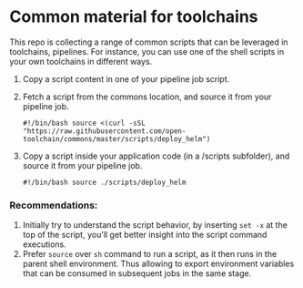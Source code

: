 # Common material for toolchains

This repo is collecting a range of common scripts that can be leveraged in toolchains, pipelines.
For instance, you can use one of the shell scripts in your own toolchains in different ways.

1. Copy a script content in one of your pipeline job script.

2. Fetch a script from the commons location, and source it from your pipeline job.

    `#!/bin/bash
    source <(curl -sSL "https://raw.githubusercontent.com/open-toolchain/commons/master/scripts/deploy_helm")`
3. Copy a script inside your application code (in a /scripts subfolder), and source it from your pipeline job.

    `#!/bin/bash
    source ./scripts/deploy_helm`

### Recommendations:
1. Initially try to understand the script behavior, by inserting `set -x` at the top of the script, you'll get better insight into the script command executions.
2. Prefer `source` over `sh` command to run a script, as it then runs in the parent shell environment. Thus allowing to export environment variables that can be consumed in subsequent jobs in the same stage.
